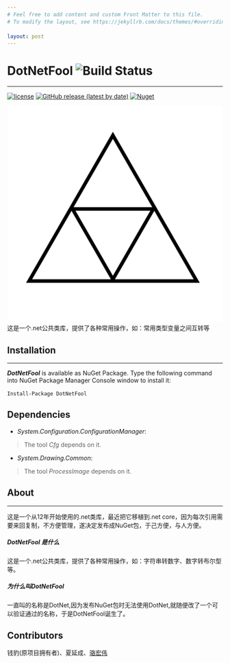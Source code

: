```yaml
---
# Feel free to add content and custom Front Matter to this file.
# To modify the layout, see https://jekyllrb.com/docs/themes/#overriding-theme-defaults

layout: post
---
```



# DotNetFool ![Build Status](https://github.com/lhwsa2010/DotNet/actions/workflows/build.yml/badge.svg)
---
[![license](http://img.shields.io/badge/license-MIT-green.svg)](https://github.com/lhwsa2010/DotNet/blob/main/LICENSE)
[![GitHub release (latest by date)](https://img.shields.io/github/v/release/lhwsa2010/dotnet)](https://github.com/lhwsa2010/dotnet/releases)
[![Nuget](https://img.shields.io/nuget/v/dotnetfool)](https://www.nuget.org/packages/DotNetFool)
<div align="center">
  <img src="https://github.com/lhwsa2010/DotNet/blob/main/logo.png" />
</div>
这是一个.net公共类库，提供了各种常用操作，如：常用类型变量之间互转等



## Installation
---
***DotNetFool*** is available as NuGet Package. Type the following command into NuGet Package Manager Console window to install it:
```
Install-Package DotNetFool
```
## Dependencies
+ *System.Configuration.ConfigurationManager*:
> The tool *Cfg* depends on it.
+ *System.Drawing.Common*:
> The tool *ProcessImage* depends on it.


## About
---
这是一个从12年开始使用的.net类库，最近把它移植到.net core，因为每次引用需要来回复制，不方便管理，遂决定发布成NuGet包，于己方便，与人方便。
##### DotNetFool 是什么
这是一个.net公共类库，提供了各种常用操作，如：字符串转数字、数字转布尔型等。
##### 为什么叫DotNetFool
一直叫的名称是DotNet,因为发布NuGet包时无法使用DotNet,就随便改了一个可以验证通过的名称，于是DotNetFool诞生了。

## Contributors
钱豹(原项目拥有者)、夏延成、[骆宏伟](https://github.com/lhwsa2010)